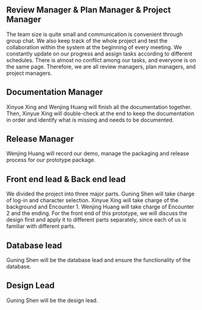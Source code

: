 ## Review Manager & Plan Manager & Project Manager

The team size is quite small and communication is convenient through group chat. We also keep track of the whole project and test the collaboration within the system at the beginning of every meeting. We constantly update on our progress and assign tasks according to different schedules. There is almost no conflict among our tasks, and everyone is on the same page. Therefore, we are all review managers, plan managers, and project managers.

## Documentation Manager

Xinyue Xing and Wenjing Huang will finish all the documentation together. Then, Xinyue Xing will double-check at the end to keep the documentation in order and identify what is missing and needs to be documented.

## Release Manager

Wenjing Huang will record our demo, manage the packaging and release process for our prototype package.

## Front end lead & Back end lead

We divided the project into three major parts.
Guning Shen will take charge of log-in and character selection.
Xinyue Xing will take charge of the background and Encounter 1.
Wenjing Huang will take charge of Encounter 2 and the ending.
For the front end of this prototype, we will discuss the design first and apply it to different parts separately, since each of us is familiar with different parts.

## Database lead

Guning Shen will be the database lead and ensure the functionality of the database. 

## Design Lead

Guning Shen will be the design lead.